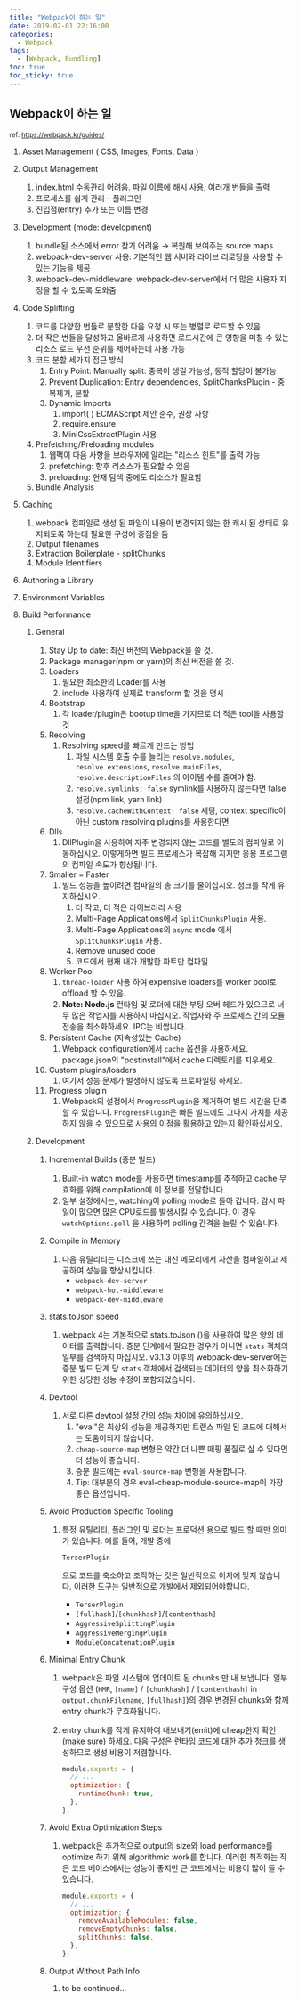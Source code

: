 ```yaml
---
title: "Webpack이 하는 일"
date: 2019-02-01 22:16:00
categories:
  - Webpack
tags:
  - [Webpack, Bundling]
toc: true
toc_sticky: true
---
```


## Webpack이 하는 일

<small>ref: https://webpack.kr/guides/</small>

1. Asset Management ( CSS, Images, Fonts, Data )

2. Output Management

   1. index.html 수동관리 어려움. 파일 이름에 해시 사용, 여러개 번들을 출력
   2. 프로세스를 쉽게 관리 - 플러그인
   3. 진입점(entry) 추가 또는 이름 변경

3. Development (mode: development)

   1. bundle된 소스에서 error 찾기 어려움 → 복원해 보여주는 source maps
   2. webpack-dev-server 사용: 기본적인 웹 서버와 라이브 리로딩을 사용할 수있는 기능을 제공
   3. webpack-dev-middleware: webpack-dev-server에서 더 많은 사용자 지정을 할 수 있도록 도와줌

4. Code Splitting

   1. 코드를 다양한 번들로 분할한 다음 요청 시 또는 병렬로 로드할 수 있음
   2. 더 작은 번들을 달성하고 올바르게 사용하면 로드시간에 큰 영향을 미칠 수 있는 리소스 로드 우선 순위를 제어하는데 사용 가능
   3. 코드 분할 세가지 접근 방식
      1. Entry Point: Manually split: 중복이 생길 가능성, 동적 할당이 불가능
      2. Prevent Duplication: Entry dependencies, SplitChanksPlugin - 중복제거, 분할
      3. Dynamic Imports
         1. import( ) ECMAScript 제안 준수, 권장 사항
         2. require.ensure
         3. MiniCssExtractPlugin 사용
   4. Prefetching/Preloading modules
      1. 웹팩이 다음 사항을 브라우저에 알리는 "리소스 힌트"를 출력 가능
      2. prefetching: 향후 리소스가 필요할 수 있음
      3. preloading: 현재 탐색 중에도 리소스가 필요함
   5. Bundle Analysis

5. Caching

   1. webpack 컴파일로 생성 된 파일이 내용이 변경되지 않는 한 캐시 된 상태로 유지되도록 하는데 필요한 구성에 중점을 둠
   2. Output filenames
   3. Extraction Boilerplate - splitChunks
   4. Module Identifiers

6. Authoring a Library

7. Environment Variables

8. Build Performance

   1. General

      1. Stay Up to date: 최신 버전의 Webpack을 쓸 것.
      2. Package manager(npm or yarn)의 최신 버전을 쓸 것.
      3. Loaders
         1. 필요한 최소한의 Loader를 사용
         2. include 사용하여 실제로 transform 할 것을 명시
      4. Bootstrap
         1. 각 loader/plugin은 bootup time을 가지므로 더 적은 tool을 사용할 것
      5. Resolving
         1. Resolving speed를 빠르게 만드는 방법
            1. 파일 시스템 호출 수를 늘리는 `resolve.modules`, `resolve.extensions`, `resolve.mainFiles`, `resolve.descriptionFiles` 의 아이템 수를 줄여야 함.
            2. `resolve.symlinks: false` symlink를 사용하지 않는다면 false 설정(npm link, yarn link)
            3. `resolve.cacheWithContext: false` 세팅, context specific이 아닌 custom resolving plugins를 사용한다면.
      6. Dlls
         1. DllPlugin을 사용하여 자주 변경되지 않는 코드를 별도의 컴파일로 이동하십시오. 이렇게하면 빌드 프로세스가 복잡해 지지만 응용 프로그램의 컴파일 속도가 향상됩니다.
      7. Smaller = Faster
         1. 빌드 성능을 높이려면 컴파일의 총 크기를 줄이십시오. 청크를 작게 유지하십시오.
            1. 더 작고, 더 적은 라이브러리 사용
            2. Multi-Page Applications에서 `SplitChunksPlugin` 사용.
            3. Multi-Page Applications의 `async` mode 에서 `SplitChunksPlugin` 사용.
            4. Remove unused code
            5. 코드에서 현재 내가 개발한 파트만 컴파일
      8. Worker Pool
         1. `thread-loader` 사용 하여 expensive loaders를 worker pool로 offload 할 수 있음.
         2. **Note: Node.js** 런타임 및 로더에 대한 부팅 오버 헤드가 있으므로 너무 많은 작업자를 사용하지 마십시오. 작업자와 주 프로세스 간의 모듈 전송을 최소화하세요. IPC는 비쌉니다.
      9. Persistent Cache (지속성있는 Cache)
         1. Webpack configuration에서 `cache` 옵션을 사용하세요. package.json의 "postinstall"에서 cache 디렉토리를 지우세요.
      10. Custom plugins/loaders
          1. 여기서 성능 문제가 발생하지 않도록 프로파일링 하세요.
      11. Progress plugin
          1. Webpack의 설정에서 `ProgressPlugin`을 제거하여 빌드 시간을 단축 할 수 있습니다. `ProgressPlugin`은 빠른 빌드에도 그다지 가치를 제공하지 않을 수 있으므로 사용의 이점을 활용하고 있는지 확인하십시오.

   2. Development

      1. Incremental Builds (증분 빌드)

         1. Built-in watch mode를 사용하면 timestamp를 추적하고 cache 무효화를 위해 compilation에 이 정보를 전달합니다.
         2. 일부 설정에서는, watching이 polling mode로 돌아 갑니다. 감시 파일이 많으면 많은 CPU로드를 발생시킬 수 있습니다. 이 경우 `watchOptions.poll` 을 사용하여 polling 간격을 늘릴 수 있습니다.

      2. Compile in Memory

         1. 다음 유틸리티는 디스크에 쓰는 대신 메모리에서 자산을 컴파일하고 제공하여 성능을 향상시킵니다.
            - `webpack-dev-server`
            - `webpack-hot-middleware`
            - `webpack-dev-middleware`

      3. stats.toJson speed

         1. webpack 4는 기본적으로 stats.toJson ()을 사용하여 많은 양의 데이터를 출력합니다. 증분 단계에서 필요한 경우가 아니면 `stats` 객체의 일부를 검색하지 마십시오. v3.1.3 이후의 webpack-dev-server에는 증분 빌드 단계 당 `stats` 객체에서 검색되는 데이터의 양을 최소화하기 위한 상당한 성능 수정이 포함되었습니다.

      4. Devtool

         1. 서로 다른 devtool 설정 간의 성능 차이에 유의하십시오.
            1. "eval"은 최상의 성능을 제공하지만 트랜스 파일 된 코드에 대해서는 도움이되지 않습니다.
            2. `cheap-source-map` 변형은 약간 더 나쁜 매핑 품질로 살 수 있다면 더 성능이 좋습니다.
            3. 증분 빌드에는 `eval-source-map` 변형을 사용합니다.
            4. Tip: 대부분의 경우 eval-cheap-module-source-map이 가장 좋은 옵션입니다.

      5. Avoid Production Specific Tooling

         1. 특정 유틸리티, 플러그인 및 로더는 프로덕션 용으로 빌드 할 때만 의미가 있습니다. 예를 들어, 개발 중에 

            ```
            TerserPlugin
            ```

            으로 코드를 축소하고 조작하는 것은 일반적으로 이치에 맞지 않습니다. 이러한 도구는 일반적으로 개발에서 제외되어야합니다.

            - `TerserPlugin`
            - `[fullhash]`/`[chunkhash]`/`[contenthash]`
            - `AggressiveSplittingPlugin`
            - `AggressiveMergingPlugin`
            - `ModuleConcatenationPlugin`

      6. Minimal Entry Chunk

         1. webpack은 파일 시스템에 업데이트 된 chunks 만 내 보냅니다. 일부 구성 옵션 (`HMR`, `[name]` / `[chunkhash]` / `[contenthash]` in `output.chunkFilename`, `[fullhash]`)의 경우 변경된 chunks와 함께 entry chunk가 무효화됩니다.

         2. entry chunk를 작게 유지하여 내보내기(emit)에 cheap한지 확인(make sure) 하세요. 다음 구성은 런타임 코드에 대한 추가 청크를 생성하므로 생성 비용이 저렴합니다.

            ```jsx
            module.exports = {
              // ...
              optimization: {
                runtimeChunk: true,
              },
            };
            ```

      7. Avoid Extra Optimization Steps

         1. webpack은 추가적으로 output의 size와 load performance를 optimize 하기 위해 algorithmic work를 합니다. 이러한 최적화는 작은 코드 베이스에서는 성능이 좋지만 큰 코드에서는 비용이 많이 들 수 있습니다.

            ```jsx
            module.exports = {
              // ...
              optimization: {
                removeAvailableModules: false,
                removeEmptyChunks: false,
                splitChunks: false,
              },
            };
            ```

      8. Output Without Path Info

         1. to be continued...